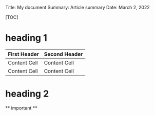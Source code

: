 Title: My document
Summary: Article summary
Date: March 2, 2022

[TOC]

# heading 1

First Header  | Second Header
------------- | -------------
Content Cell  | Content Cell
Content Cell  | Content Cell


# heading 2
** important **